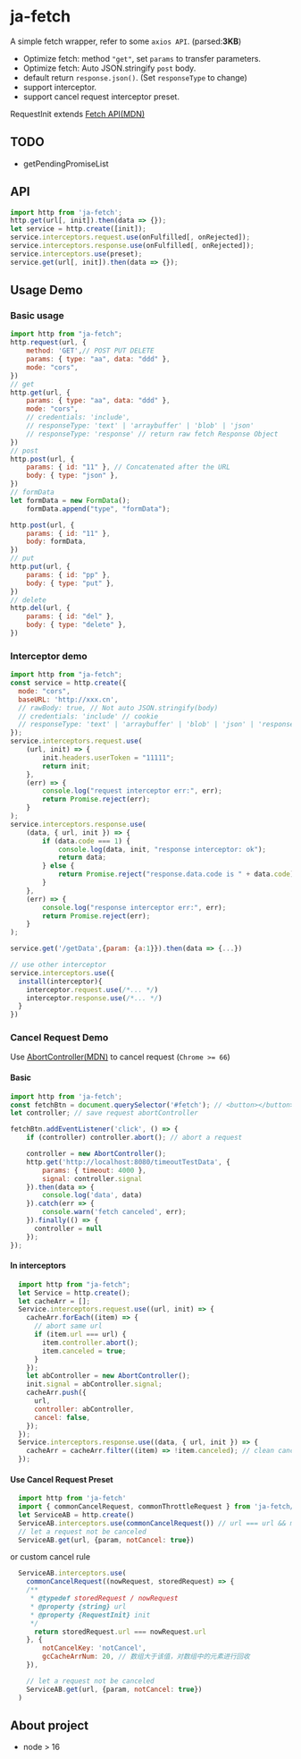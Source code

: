 # ja-fetch
A simple fetch wrapper, refer to some `axios API`. (parsed:**3KB**)
* Optimize fetch: method `"get"`, set `params` to transfer parameters.
* Optimize fetch: Auto JSON.stringify `post` body.
* default return `response.json()`. (Set `responseType` to change)
* support interceptor.
* support cancel request interceptor preset.

RequestInit extends [Fetch API(MDN)](https://developer.mozilla.org/zh-CN/docs/Web/API/Fetch_API/Using_Fetch)

## TODO
* getPendingPromiseList
## API
```javascript
import http from 'ja-fetch';
http.get(url[, init]).then(data => {});
let service = http.create([init]);
service.interceptors.request.use(onFulfilled[, onRejected]);
service.interceptors.response.use(onFulfilled[, onRejected]);
service.interceptors.use(preset);
service.get(url[, init]).then(data => {});
```
## Usage Demo
### Basic usage
```javascript
import http from "ja-fetch";
http.request(url, {
    method: 'GET',// POST PUT DELETE
    params: { type: "aa", data: "ddd" },
    mode: "cors",
})
// get
http.get(url, {
    params: { type: "aa", data: "ddd" },
    mode: "cors",
    // credentials: 'include',
    // responseType: 'text' | 'arraybuffer' | 'blob' | 'json' 
    // responseType: 'response' // return raw fetch Response Object
})
// post
http.post(url, {
    params: { id: "11" }, // Concatenated after the URL
    body: { type: "json" },
})
// formData
let formData = new FormData();
    formData.append("type", "formData");

http.post(url, {
    params: { id: "11" },
    body: formData,
})
// put 
http.put(url, {
    params: { id: "pp" },
    body: { type: "put" },
})
// delete
http.del(url, {
    params: { id: "del" },
    body: { type: "delete" },
})
```
### Interceptor demo
```javascript
import http from "ja-fetch";
const service = http.create({
  mode: "cors",
  baseURL: 'http://xxx.cn',
  // rawBody: true, // Not auto JSON.stringify(body)
  // credentials: 'include' // cookie
  // responseType: 'text' | 'arraybuffer' | 'blob' | 'json' | 'response'
});
service.interceptors.request.use(
    (url, init) => {
        init.headers.userToken = "11111";
        return init;
    },
    (err) => {
        console.log("request interceptor err:", err);
        return Promise.reject(err);
    }
);
service.interceptors.response.use(
    (data, { url, init }) => {
        if (data.code === 1) {
            console.log(data, init, "response interceptor: ok");
            return data;
        } else {
            return Promise.reject("response.data.code is " + data.code);
        }
    },
    (err) => {
        console.log("response interceptor err:", err);
        return Promise.reject(err);
    }
);

service.get('/getData',{param: {a:1}}).then(data => {...})

// use other interceptor
service.interceptors.use({
  install(interceptor){
    interceptor.request.use(/*... */)
    interceptor.response.use(/*... */)
  }
})
```
### Cancel Request Demo
Use [AbortController(MDN)](https://developer.mozilla.org/zh-CN/docs/Web/API/AbortController) to cancel request  (`Chrome >= 66`)
#### Basic
```javascript 
import http from 'ja-fetch';
const fetchBtn = document.querySelector('#fetch'); // <button></button>
let controller; // save request abortController

fetchBtn.addEventListener('click', () => {
    if (controller) controller.abort(); // abort a request

    controller = new AbortController();
    http.get('http://localhost:8080/timeoutTestData', { 
        params: { timeout: 4000 }, 
        signal: controller.signal
    }).then(data => {
        console.log('data', data)
    }).catch(err => {
        console.warn('fetch canceled', err);
    }).finally(() => {
      controller = null
    });
});


```
#### In interceptors
```javascript
  import http from "ja-fetch";
  let Service = http.create();
  let cacheArr = [];
  Service.interceptors.request.use((url, init) => {
    cacheArr.forEach((item) => {
      // abort same url
      if (item.url === url) {
        item.controller.abort();
        item.canceled = true;
      }
    });
    let abController = new AbortController();
    init.signal = abController.signal;
    cacheArr.push({
      url,
      controller: abController,
      cancel: false,
    });
  });
  Service.interceptors.response.use((data, { url, init }) => {
    cacheArr = cacheArr.filter((item) => !item.canceled); // clean canceled cache
  });
```
#### Use Cancel Request Preset
```javascript
  import http from 'ja-fetch'
  import { commonCancelRequest, commonThrottleRequest } from 'ja-fetch/preset/interceptors'
  let ServiceAB = http.create()
  ServiceAB.interceptors.use(commonCancelRequest()) // url === url && method === method
  // let a request not be canceled
  ServiceAB.get(url, {param, notCancel: true})
```
or custom cancel rule
```javascript
  ServiceAB.interceptors.use(
    commonCancelRequest((nowRequest, storedRequest) => {
    /**
     * @typedef storedRequest / nowRequest
     * @property {string} url
     * @property {RequestInit} init 
     */
      return storedRequest.url === nowRequest.url
    }, {
        notCancelKey: 'notCancel',
        gcCacheArrNum: 20, // 数组大于该值，对数组中的元素进行回收
    }),

    // let a request not be canceled
    ServiceAB.get(url, {param, notCancel: true})
  )
```

## About project 
* node > 16
